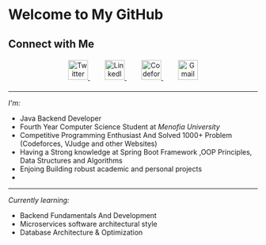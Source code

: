 # Welcome to My GitHub 



##  Connect with Me  
<p align="center" style="margin: 20px 0;">
  <a href="https://x.com/ma7amad_salem" target="_blank" style="margin: 0 15px;">
    <img src="https://img.shields.io/badge/X-000000?style=for-the-badge&logo=x&logoColor=white&logoWidth=30" alt="Twitter" height="40">
  </a>
  <a href="https://www.linkedin.com/in/mohamed-salem-8491362a0/" target="_blank" style="margin: 0 15px;">
    <img src="https://img.shields.io/badge/LinkedIn-0077B5?style=for-the-badge&logo=linkedin&logoColor=white&logoWidth=30" alt="LinkedIn" height="40">
  </a>
  <a href="https://codeforces.com/profile/Leo_Salem" target="_blank" style="margin: 0 15px;">
    <img src="https://img.shields.io/badge/Codeforces-1F8ACB?style=for-the-badge&logo=codeforces&logoColor=white&logoWidth=30" alt="Codeforces" height="40">
  </a>
  <a href="https://mail.google.com/mail/?view=cm&to=mohamed01280368366@gamil.com" target="_blank" style="margin: 0 15px;">
    <img src="https://img.shields.io/badge/Gmail-D14836?style=for-the-badge&logo=gmail&logoColor=white&logoWidth=30" alt="Gmail" height="40">
  </a>
</p>

---

 *I'm:*  
-  Java Backend Developer 
-  Fourth Year Computer Science Student at *Menofia University*
-  Competitive Programming Enthusiast And Solved 1000+ Problem (Codeforces, VJudge and other Websites)
-  Having a Strong knowledge at Spring Boot Framework ,OOP Principles, Data Structures and Algorithms     
-  Enjoing Building robust academic and personal projects
- 
---

*Currently learning:*
-  Backend Fundamentals And Development  
-  Microservices software architectural style  
-  Database Architecture & Optimization  

